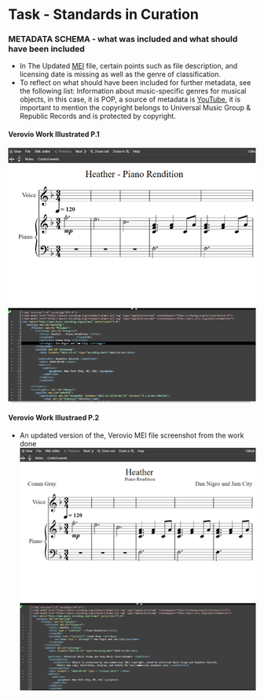 # Task - Standards in Curation
### METADATA SCHEMA - what was included and what should have been included 
* In The Updated [MEI](JS/Heatherfullscore(2).mei) file, certain points such as file description, and licensing date is missing as well as the genre of classification. 
* To reflect on what should have been included for further metadata, see the following list: 
Information about music-specific genres for musical objects, in this case, it is POP, a source of metadata is [YouTube](https://youtu.be/24u3NoPvgMw?feature=shared), it is important to mention the copyright belongs to Universal Music Group & Republic Records	and is protected by copyright.

       
#### Verovio Work Illustrated P.1
![Alt Text](IMAGES/thumbnail_image.png) 

#### Verovio Work Illustraed P.2
* An updated version of the, Verovio MEI file screenshot from the work done
![Alt Text](IMAGES/illustratedp2.png) 

